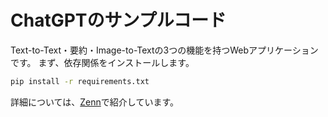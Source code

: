 # ChatGPTのサンプルコード
Text-to-Text・要約・Image-to-Textの3つの機能を持つWebアプリケーションです。
まず、依存関係をインストールします。
```bash
pip install -r requirements.txt
```

詳細については、[Zenn](https://zenn.dev/sugichan/articles/61a87188f8a68a)で紹介しています。
